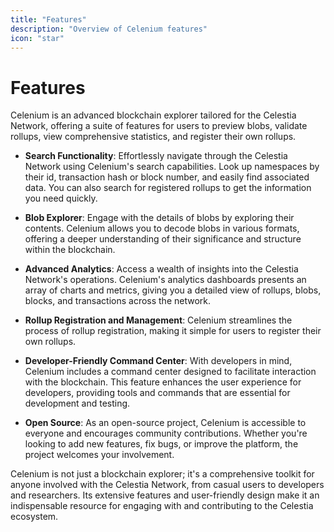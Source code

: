```yaml
---
title: "Features"
description: "Overview of Celenium features"
icon: "star"
---
```


# Features

Celenium is an advanced blockchain explorer tailored for the Celestia Network, offering a suite of features for users to preview blobs, validate rollups, view comprehensive statistics, and register their own rollups.

- **Search Functionality**: Effortlessly navigate through the Celestia Network using Celenium's search capabilities. Look up namespaces by their id, transaction hash or block number, and easily find associated data. You can also search for registered rollups to get the information you need quickly.

- **Blob Explorer**: Engage with the details of blobs by exploring their contents. Celenium allows you to decode blobs in various formats, offering a deeper understanding of their significance and structure within the blockchain.

- **Advanced Analytics**: Access a wealth of insights into the Celestia Network's operations. Celenium's analytics dashboards presents an array of charts and metrics, giving you a detailed view of rollups, blobs, blocks, and transactions across the network.

- **Rollup Registration and Management**: Celenium streamlines the process of rollup registration, making it simple for users to register their own rollups.

- **Developer-Friendly Command Center**: With developers in mind, Celenium includes a command center designed to facilitate interaction with the blockchain. This feature enhances the user experience for developers, providing tools and commands that are essential for development and testing.

- **Open Source**: As an open-source project, Celenium is accessible to everyone and encourages community contributions. Whether you're looking to add new features, fix bugs, or improve the platform, the project welcomes your involvement.

Celenium is not just a blockchain explorer; it's a comprehensive toolkit for anyone involved with the Celestia Network, from casual users to developers and researchers. Its extensive features and user-friendly design make it an indispensable resource for engaging with and contributing to the Celestia ecosystem.
